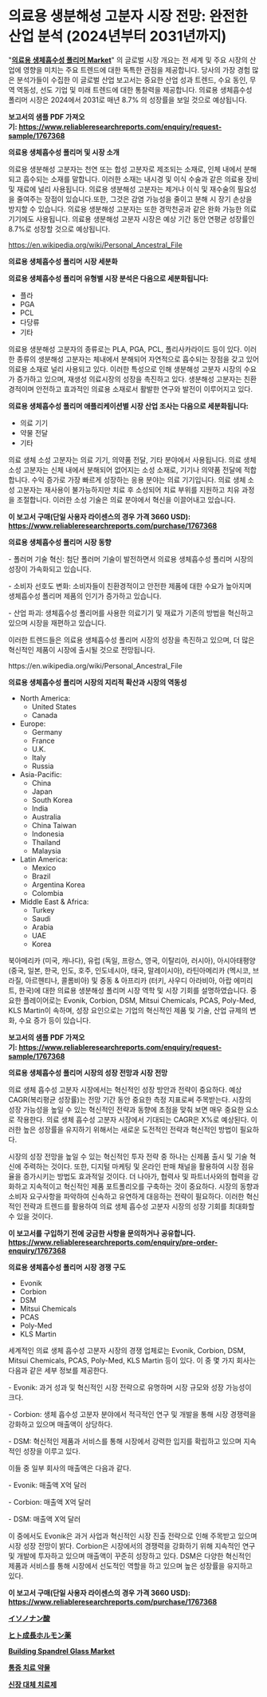 <p><h1>의료용 생분해성 고분자 시장 전망: 완전한 산업 분석 (2024년부터 2031년까지)</h1></p><p>"<strong><a href="https://www.reliableresearchreports.com/global-medical-bioresorbable-polymer-market-r1767368">의료용 생체흡수성 폴리머 Market</a></strong>" 의 글로벌 시장 개요는 전 세계 및 주요 시장의 산업에 영향을 미치는 주요 트렌드에 대한 독특한 관점을 제공합니다. 당사의 가장 경험 많은 분석가들이 수집한 이 글로벌 산업 보고서는 중요한 산업 성과 트렌드, 수요 동인, 무역 역동성, 선도 기업 및 미래 트렌드에 대한 통찰력을 제공합니다. 의료용 생체흡수성 폴리머 시장은 2024에서 2031로 매년 8.7% 의 성장률을 보일 것으로 예상됩니다.</p>
<p><strong>보고서의 샘플 PDF 가져오기:&nbsp;<a href="https://www.reliableresearchreports.com/enquiry/request-sample/1767368">https://www.reliableresearchreports.com/enquiry/request-sample/1767368</a></strong></p>
<p><strong>의료용 생체흡수성 폴리머 및 시장 소개</strong></p>
<p><p>의료용 생분해성 고분자는 천연 또는 합성 고분자로 제조되는 소재로, 인체 내에서 분해되고 흡수되는 소재를 말합니다. 이러한 소재는 내시경 및 이식 수술과 같은 의료용 장비 및 재료에 널리 사용됩니다. 의료용 생분해성 고분자는 제거나 이식 및 재수술의 필요성을 줄여주는 장점이 있습니다.또한, 그것은 감염 가능성을 줄이고 분해 시 장기 손상을 방지할 수 있습니다. 의료용 생분해성 고분자는 또한 경막천공과 같은 완화 가능한 의료 기기에도 사용됩니다. 의료용 생분해성 고분자 시장은 예상 기간 동안 연평균 성장률인 8.7%로 성장할 것으로 예상됩니다.</p></p>
<p><a href="https://en.wikipedia.org/wiki/Personal_Ancestral_File">https://en.wikipedia.org/wiki/Personal_Ancestral_File</a></p>
<p><strong>의료용 생체흡수성 폴리머 시장 세분화</strong></p>
<p><strong>의료용 생체흡수성 폴리머 유형별 시장 분석은 다음으로 세분화됩니다:</strong></p>
<p><ul><li>플라</li><li>PGA</li><li>PCL</li><li>다당류</li><li>기타</li></ul></p>
<p><p>의료용 생분해성 고분자의 종류로는 PLA, PGA, PCL, 폴리사카라이드 등이 있다. 이러한 종류의 생분해성 고분자는 체내에서 분해되어 자연적으로 흡수되는 장점을 갖고 있어 의료용 소재로 널리 사용되고 있다. 이러한 특성으로 인해 생분해성 고분자 시장의 수요가 증가하고 있으며, 재생성 의료시장의 성장을 촉진하고 있다. 생분해성 고분자는 친환경적이며 안전하고 효과적인 의료용 소재로서 활발한 연구와 발전이 이루어지고 있다.</p></p>
<p><strong>의료용 생체흡수성 폴리머 애플리케이션별 시장 산업 조사는 다음으로 세분화됩니다:</strong></p>
<p><ul><li>의료 기기</li><li>약물 전달</li><li>기타</li></ul></p>
<p><p>의료 생체 소성 고분자는 의료 기기, 의약품 전달, 기타 분야에서 사용됩니다. 의료 생체 소성 고분자는 신체 내에서 분해되어 없어지는 소성 소재로, 기기나 의약품 전달에 적합합니다. 수익 증가로 가장 빠르게 성장하는 응용 분야는 의료 기기입니다. 의료 생체 소성 고분자는 재사용이 불가능하지만 치료 후 소성되어 치료 부위를 지원하고 치유 과정을 조절합니다. 이러한 소성 기술은 의료 분야에서 혁신을 이끌어내고 있습니다.</p></p>
<p><strong>이 보고서 구매(단일 사용자 라이센스의 경우 가격 3660 USD): <a href="https://www.reliableresearchreports.com/purchase/1767368">https://www.reliableresearchreports.com/purchase/1767368</a></strong></p>
<p><strong>의료용 생체흡수성 폴리머 시장 동향</strong></p>
<p><p>- 폴러머 기술 혁신: 첨단 폴러머 기술이 발전하면서 의료용 생체흡수성 폴리머 시장의 성장이 가속화되고 있습니다.</p><p>- 소비자 선호도 변화: 소비자들이 친환경적이고 안전한 제품에 대한 수요가 높아지며 생체흡수성 폴리머 제품의 인기가 증가하고 있습니다.</p><p>- 산업 파괴: 생체흡수성 폴리머를 사용한 의료기기 및 재료가 기존의 방법을 혁신하고 있으며 시장을 재편하고 있습니다.</p><p>이러한 트렌드들은 의료용 생체흡수성 폴리머 시장의 성장을 촉진하고 있으며, 더 많은 혁신적인 제품이 시장에 출시될 것으로 전망됩니다.</p></p>
<p>https://en.wikipedia.org/wiki/Personal_Ancestral_File</p>
<p><strong>의료용 생체흡수성 폴리머 시장의 지리적 확산과 시장의 역동성</strong></p>
<p><ul>
    <li>
        North America:
        <ul>
            <li>United States</li>
            <li>Canada</li>
        </ul>
    </li>
    <li>
        Europe:
        <ul>
            <li>Germany</li>
            <li>France</li>
            <li>U.K.</li>
            <li>Italy</li>
            <li>Russia</li>
        </ul>
    </li>
    <li>
        Asia-Pacific:
        <ul>
            <li>China</li>
            <li>Japan</li>
            <li>South Korea</li>
            <li>India</li>
            <li>Australia</li>
            <li>China Taiwan</li>
            <li>Indonesia</li>
            <li>Thailand</li>
            <li>Malaysia</li>
        </ul>
    </li>
    <li>
        Latin America:
        <ul>
            <li>Mexico</li>
            <li>Brazil</li>
            <li>Argentina Korea</li>
            <li>Colombia</li>
        </ul>
    </li>
    <li>
        Middle East & Africa:
        <ul>
            <li>Turkey</li>
            <li>Saudi</li>
            <li>Arabia</li>
            <li>UAE</li>
            <li>Korea</li>
        </ul>
    </li>
    </ul></p>
<p><p>북아메리카 (미국, 캐나다), 유럽 (독일, 프랑스, 영국, 이탈리아, 러시아), 아시아태평양 (중국, 일본, 한국, 인도, 호주, 인도네시아, 태국, 말레이시아), 라틴아메리카 (멕시코, 브라질, 아르헨티나, 콜롬비아) 및 중동 & 아프리카 (터키, 사우디 아라비아, 아랍 에미리트, 한국)에 대한 의료용 생분해성 폴리머 시장 역학 및 시장 기회를 설명하였습니다. 중요한 플레이어로는 Evonik, Corbion, DSM, Mitsui Chemicals, PCAS, Poly-Med, KLS Martin이 속하며, 성장 요인으로는 기업의 혁신적인 제품 및 기술, 산업 규제의 변화, 수요 증가 등이 있습니다.</p></p>
<p><strong>보고서의 샘플 PDF 가져오기:&nbsp;<a href="https://www.reliableresearchreports.com/enquiry/request-sample/1767368">https://www.reliableresearchreports.com/enquiry/request-sample/1767368</a></strong></p>
<p><strong>의료용 생체흡수성 폴리머 시장의 성장 전망과 시장 전망</strong></p>
<p><p>의료 생체 흡수성 고분자 시장에서는 혁신적인 성장 방안과 전략이 중요하다. 예상 CAGR(복리평균 성장률)는 전망 기간 동안 중요한 측정 지표로써 주목받는다. 시장의 성장 가능성을 높일 수 있는 혁신적인 전략과 동향에 초점을 맞춰 보면 매우 중요한 요소로 작용한다. 의료 생체 흡수성 고분자 시장에서 기대되는 CAGR은 X%로 예상된다. 이러한 높은 성장률을 유지하기 위해서는 새로운 도전적인 전략과 혁신적인 방법이 필요하다.</p><p>시장의 성장 전망을 높일 수 있는 혁신적인 투자 전략 중 하나는 신제품 출시 및 기술 혁신에 주력하는 것이다. 또한, 디지털 마케팅 및 온라인 판매 채널을 활용하여 시장 점유율을 증가시키는 방법도 효과적일 것이다. 더 나아가, 협력사 및 파트너사와의 협력을 강화하고 지속적이고 혁신적인 제품 포트폴리오를 구축하는 것이 중요하다. 시장의 동향과 소비자 요구사항을 파악하여 신속하고 유연하게 대응하는 전략이 필요하다. 이러한 혁신적인 전략과 트렌드를 활용하여 의료 생체 흡수성 고분자 시장의 성장 기회를 최대화할 수 있을 것이다.</p></p>
<p><strong>이 보고서를 구입하기 전에 궁금한 사항을 문의하거나 공유합니다. <a href="https://www.reliableresearchreports.com/enquiry/pre-order-enquiry/1767368">https://www.reliableresearchreports.com/enquiry/pre-order-enquiry/1767368</a></strong></p>
<p><strong>의료용 생체흡수성 폴리머 시장 경쟁 구도</strong></p>
<p><ul><li>Evonik</li><li>Corbion</li><li>DSM</li><li>Mitsui Chemicals</li><li>PCAS</li><li>Poly-Med</li><li>KLS Martin</li></ul></p>
<p><p>세계적인 의료 생체 흡수성 고분자 시장의 경쟁 업체로는 Evonik, Corbion, DSM, Mitsui Chemicals, PCAS, Poly-Med, KLS Martin 등이 있다. 이 중 몇 가지 회사는 다음과 같은 세부 정보를 제공한다.</p><p>- Evonik: 과거 성과 및 혁신적인 시장 전략으로 유명하며 시장 규모와 성장 가능성이 크다.</p><p>- Corbion: 생체 흡수성 고분자 분야에서 적극적인 연구 및 개발을 통해 시장 경쟁력을 강화하고 있으며 매출액이 상당하다.</p><p>- DSM: 혁신적인 제품과 서비스를 통해 시장에서 강력한 입지를 확립하고 있으며 지속적인 성장을 이루고 있다.</p><p>이들 중 일부 회사의 매출액은 다음과 같다.</p><p>- Evonik: 매출액 X억 달러</p><p>- Corbion: 매출액 X억 달러</p><p>- DSM: 매출액 X억 달러</p><p>이 중에서도 Evonik은 과거 사업과 혁신적인 시장 진출 전략으로 인해 주목받고 있으며 시장 성장 전망이 밝다. Corbion은 시장에서의 경쟁력을 강화하기 위해 지속적인 연구 및 개발에 투자하고 있으며 매출액이 꾸준히 성장하고 있다. DSM은 다양한 혁신적인 제품과 서비스를 통해 시장에서 선도적인 역할을 하고 있으며 높은 성장률을 유지하고 있다.</p></p>
<p><strong>이 보고서 구매(단일 사용자 라이센스의 경우 가격 3660 USD): <a href="https://www.reliableresearchreports.com/purchase/1767368">https://www.reliableresearchreports.com/purchase/1767368</a></strong></p>
<p><strong><p><a href="https://github.com/roulaayoub-saad/Market-Research-Report-List-3/blob/main/921926479222.md">イソノナン酸</a></p><p><a href="https://github.com/zjkmgcs938405/Market-Research-Report-List-4/blob/main/407716279221.md">ヒト成長ホルモン薬</a></p><p><a href="https://www.linkedin.com/pulse/global-building-spandrel-glass-market-sector-types-applications-56vic?trackingId=%2FunIA2dcTIWL33DDbELNAA%3D%3D">Building Spandrel Glass Market</a></p><p><a href="https://github.com/rcabello548/Market-Research-Report-List-3/blob/main/771004098188.md">통증 치료 약물</a></p><p><a href="https://github.com/KellyLyncyh543964/Market-Research-Report-List-3/blob/main/267531298187.md">신장 대체 치료제</a></p></strong></p>
<p></p>
